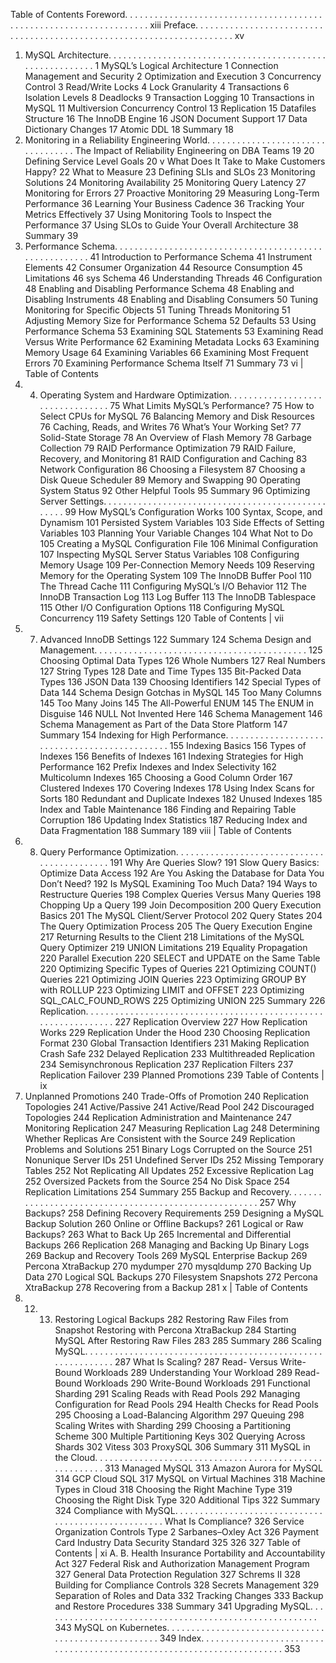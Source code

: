 Table of Contents
Foreword. . . . . . . . . . . . . . . . . . . . . . . . . . . . . . . . . . . . . . . . . . . . . . . . . . . . . . . . . . . . . . . . . . . . xiii
Preface. . . . . . . . . . . . . . . . . . . . . . . . . . . . . . . . . . . . . . . . . . . . . . . . . . . . . . . . . . . . . . . . . . . . . . . xv
1. MySQL Architecture. . . . . . . . . . . . . . . . . . . . . . . . . . . . . . . . . . . . . . . . . . . . . . . . . . . . . . . . . . 1
MySQL’s Logical Architecture 1
Connection Management and Security 2
Optimization and Execution 3
Concurrency Control 3
Read/Write Locks 4
Lock Granularity 4
Transactions 6
Isolation Levels 8
Deadlocks 9
Transaction Logging 10
Transactions in MySQL 11
Multiversion Concurrency Control 13
Replication 15
Datafiles Structure 16
The InnoDB Engine 16
JSON Document Support 17
Data Dictionary Changes 17
Atomic DDL 18
Summary 18
2. Monitoring in a Reliability Engineering World. . . . . . . . . . . . . . . . . . . . . . . . . . . . . . . . . . The Impact of Reliability Engineering on DBA Teams 19
20
Defining Service Level Goals 20
v
What Does It Take to Make Customers Happy? 22
What to Measure 23
Defining SLIs and SLOs 23
Monitoring Solutions 24
Monitoring Availability 25
Monitoring Query Latency 27
Monitoring for Errors 27
Proactive Monitoring 29
Measuring Long-Term Performance 36
Learning Your Business Cadence 36
Tracking Your Metrics Effectively 37
Using Monitoring Tools to Inspect the Performance 37
Using SLOs to Guide Your Overall Architecture 38
Summary 39
3. Performance Schema. . . . . . . . . . . . . . . . . . . . . . . . . . . . . . . . . . . . . . . . . . . . . . . . . . . . . . . 41
Introduction to Performance Schema 41
Instrument Elements 42
Consumer Organization 44
Resource Consumption 45
Limitations 46
sys Schema 46
Understanding Threads 46
Configuration 48
Enabling and Disabling Performance Schema 48
Enabling and Disabling Instruments 48
Enabling and Disabling Consumers 50
Tuning Monitoring for Specific Objects 51
Tuning Threads Monitoring 51
Adjusting Memory Size for Performance Schema 52
Defaults 53
Using Performance Schema 53
Examining SQL Statements 53
Examining Read Versus Write Performance 62
Examining Metadata Locks 63
Examining Memory Usage 64
Examining Variables 66
Examining Most Frequent Errors 70
Examining Performance Schema Itself 71
Summary 73
vi | Table of Contents
5. 4. Operating System and Hardware Optimization. . . . . . . . . . . . . . . . . . . . . . . . . . . . . . . . . 75
What Limits MySQL’s Performance? 75
How to Select CPUs for MySQL 76
Balancing Memory and Disk Resources 76
Caching, Reads, and Writes 76
What’s Your Working Set? 77
Solid-State Storage 78
An Overview of Flash Memory 78
Garbage Collection 79
RAID Performance Optimization 79
RAID Failure, Recovery, and Monitoring 81
RAID Configuration and Caching 83
Network Configuration 86
Choosing a Filesystem 87
Choosing a Disk Queue Scheduler 89
Memory and Swapping 90
Operating System Status 92
Other Helpful Tools 95
Summary 96
Optimizing Server Settings. . . . . . . . . . . . . . . . . . . . . . . . . . . . . . . . . . . . . . . . . . . . . . . . . . 99
How MySQL’s Configuration Works 100
Syntax, Scope, and Dynamism 101
Persisted System Variables 103
Side Effects of Setting Variables 103
Planning Your Variable Changes 104
What Not to Do 105
Creating a MySQL Configuration File 106
Minimal Configuration 107
Inspecting MySQL Server Status Variables 108
Configuring Memory Usage 109
Per-Connection Memory Needs 109
Reserving Memory for the Operating System 109
The InnoDB Buffer Pool 110
The Thread Cache 111
Configuring MySQL’s I/O Behavior 112
The InnoDB Transaction Log 113
Log Buffer 113
The InnoDB Tablespace 115
Other I/O Configuration Options 118
Configuring MySQL Concurrency 119
Safety Settings 120
Table of Contents | vii
6. 7. Advanced InnoDB Settings 122
Summary 124
Schema Design and Management. . . . . . . . . . . . . . . . . . . . . . . . . . . . . . . . . . . . . . . . . . . 125
Choosing Optimal Data Types 126
Whole Numbers 127
Real Numbers 127
String Types 128
Date and Time Types 135
Bit-Packed Data Types 136
JSON Data 139
Choosing Identifiers 142
Special Types of Data 144
Schema Design Gotchas in MySQL 145
Too Many Columns 145
Too Many Joins 145
The All-Powerful ENUM 145
The ENUM in Disguise 146
NULL Not Invented Here 146
Schema Management 146
Schema Management as Part of the Data Store Platform 147
Summary 154
Indexing for High Performance. . . . . . . . . . . . . . . . . . . . . . . . . . . . . . . . . . . . . . . . . . . . . . 155
Indexing Basics 156
Types of Indexes 156
Benefits of Indexes 161
Indexing Strategies for High Performance 162
Prefix Indexes and Index Selectivity 162
Multicolumn Indexes 165
Choosing a Good Column Order 167
Clustered Indexes 170
Covering Indexes 178
Using Index Scans for Sorts 180
Redundant and Duplicate Indexes 182
Unused Indexes 185
Index and Table Maintenance 186
Finding and Repairing Table Corruption 186
Updating Index Statistics 187
Reducing Index and Data Fragmentation 188
Summary 189
viii | Table of Contents
9. 8. Query Performance Optimization. . . . . . . . . . . . . . . . . . . . . . . . . . . . . . . . . . . . . . . . . . . . 191
Why Are Queries Slow? 191
Slow Query Basics: Optimize Data Access 192
Are You Asking the Database for Data You Don’t Need? 192
Is MySQL Examining Too Much Data? 194
Ways to Restructure Queries 198
Complex Queries Versus Many Queries 198
Chopping Up a Query 199
Join Decomposition 200
Query Execution Basics 201
The MySQL Client/Server Protocol 202
Query States 204
The Query Optimization Process 205
The Query Execution Engine 217
Returning Results to the Client 218
Limitations of the MySQL Query Optimizer 219
UNION Limitations 219
Equality Propagation 220
Parallel Execution 220
SELECT and UPDATE on the Same Table 220
Optimizing Specific Types of Queries 221
Optimizing COUNT() Queries 221
Optimizing JOIN Queries 223
Optimizing GROUP BY with ROLLUP 223
Optimizing LIMIT and OFFSET 223
Optimizing SQL_CALC_FOUND_ROWS 225
Optimizing UNION 225
Summary 226
Replication. . . . . . . . . . . . . . . . . . . . . . . . . . . . . . . . . . . . . . . . . . . . . . . . . . . . . . . . . . . . . . . 227
Replication Overview 227
How Replication Works 229
Replication Under the Hood 230
Choosing Replication Format 230
Global Transaction Identifiers 231
Making Replication Crash Safe 232
Delayed Replication 233
Multithreaded Replication 234
Semisynchronous Replication 237
Replication Filters 237
Replication Failover 239
Planned Promotions 239
Table of Contents | ix
10. Unplanned Promotions 240
Trade-Offs of Promotion 240
Replication Topologies 241
Active/Passive 241
Active/Read Pool 242
Discouraged Topologies 244
Replication Administration and Maintenance 247
Monitoring Replication 247
Measuring Replication Lag 248
Determining Whether Replicas Are Consistent with the Source 249
Replication Problems and Solutions 251
Binary Logs Corrupted on the Source 251
Nonunique Server IDs 251
Undefined Server IDs 252
Missing Temporary Tables 252
Not Replicating All Updates 252
Excessive Replication Lag 252
Oversized Packets from the Source 254
No Disk Space 254
Replication Limitations 254
Summary 255
Backup and Recovery. . . . . . . . . . . . . . . . . . . . . . . . . . . . . . . . . . . . . . . . . . . . . . . . . . . . . . 257
Why Backups? 258
Defining Recovery Requirements 259
Designing a MySQL Backup Solution 260
Online or Offline Backups? 261
Logical or Raw Backups? 263
What to Back Up 265
Incremental and Differential Backups 266
Replication 268
Managing and Backing Up Binary Logs 269
Backup and Recovery Tools 269
MySQL Enterprise Backup 269
Percona XtraBackup 270
mydumper 270
mysqldump 270
Backing Up Data 270
Logical SQL Backups 270
Filesystem Snapshots 272
Percona XtraBackup 278
Recovering from a Backup 281
x | Table of Contents
11. 12. 13. Restoring Logical Backups 282
Restoring Raw Files from Snapshot Restoring with Percona XtraBackup 284
Starting MySQL After Restoring Raw Files 283
285
Summary 286
Scaling MySQL. . . . . . . . . . . . . . . . . . . . . . . . . . . . . . . . . . . . . . . . . . . . . . . . . . . . . . . . . . . . 287
What Is Scaling? 287
Read- Versus Write-Bound Workloads 289
Understanding Your Workload 289
Read-Bound Workloads 290
Write-Bound Workloads 291
Functional Sharding 291
Scaling Reads with Read Pools 292
Managing Configuration for Read Pools 294
Health Checks for Read Pools 295
Choosing a Load-Balancing Algorithm 297
Queuing 298
Scaling Writes with Sharding 299
Choosing a Partitioning Scheme 300
Multiple Partitioning Keys 302
Querying Across Shards 302
Vitess 303
ProxySQL 306
Summary 311
MySQL in the Cloud. . . . . . . . . . . . . . . . . . . . . . . . . . . . . . . . . . . . . . . . . . . . . . . . . . . . . . . . 313
Managed MySQL 313
Amazon Aurora for MySQL 314
GCP Cloud SQL 317
MySQL on Virtual Machines 318
Machine Types in Cloud 318
Choosing the Right Machine Type 319
Choosing the Right Disk Type 320
Additional Tips 322
Summary 324
Compliance with MySQL. . . . . . . . . . . . . . . . . . . . . . . . . . . . . . . . . . . . . . . . . . . . . . . . . . . . What Is Compliance? 326
Service Organization Controls Type 2 Sarbanes–Oxley Act 326
Payment Card Industry Data Security Standard 325
326
327
Table of Contents | xi
A. B. Health Insurance Portability and Accountability Act 327
Federal Risk and Authorization Management Program 327
General Data Protection Regulation 327
Schrems II 328
Building for Compliance Controls 328
Secrets Management 329
Separation of Roles and Data 332
Tracking Changes 333
Backup and Restore Procedures 338
Summary 341
Upgrading MySQL. . . . . . . . . . . . . . . . . . . . . . . . . . . . . . . . . . . . . . . . . . . . . . . . . . . . . . . . 343
MySQL on Kubernetes. . . . . . . . . . . . . . . . . . . . . . . . . . . . . . . . . . . . . . . . . . . . . . . . . . . . . 349
Index. . . . . . . . . . . . . . . . . . . . . . . . . . . . . . . . . . . . . . . . . . . . . . . . . . . . . . . . . . . . . . . . . . . . . . . 353
